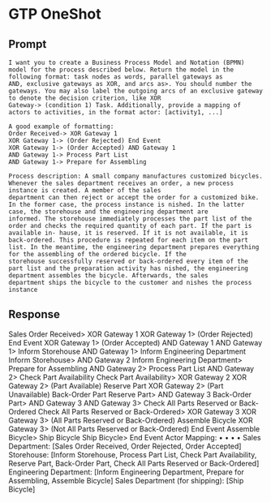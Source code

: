 # GTP OneShot

## Prompt 

    I want you to create a Business Process Model and Notation (BPMN) model for the process described below. Return the model in the following format: task nodes as words, parallel gateways as 
    AND, exclusive gateways as XOR, and arcs as>. You should number the gateways. You may also label the outgoing arcs of an exclusive gateway to denote the decision criterion, like XOR 
    Gateway-> (condition 1) Task. Additionally, provide a mapping of actors to activities, in the format actor: [activity1, ...]

    A good example of formatting:
    Order Received-> XOR Gateway 1
    XOR Gateway 1-> (Order Rejected) End Event
    XOR Gateway 1-> (Order Accepted) AND Gateway 1
    AND Gateway 1-> Process Part List
    AND Gateway 1-> Prepare for Assembling

    Process description: A small company manufactures customized bicycles. Whenever the sales department receives an order, a new process instance is created. A member of the sales 
    department can then reject or accept the order for a customized bike. In the former case, the process instance is nished. In the latter case, the storehouse and the engineering department are 
    informed. The storehouse immediately processes the part list of the order and checks the required quantity of each part. If the part is available in- hause, it is reserved. If it is not available, it is 
    back-ordered. This procedure is repeated for each item on the part list. In the meantime, the engineering department prepares everything for the assembling of the ordered bicycle. If the 
    storehouse successfully reserved or back-ordered every item of the part list and the preparation activity has nished, the engineering department assembles the bicycle. Afterwards, the sales 
    department ships the bicycle to the customer and nishes the process instance

## Response
Sales Order Received> XOR Gateway 1
XOR Gateway 1> (Order Rejected) End Event
XOR Gateway 1> (Order Accepted) AND Gateway 1
AND Gateway 1> Inform Storehouse
AND Gateway 1> Inform Engineering Department
Inform Storehouse> AND Gateway 2
Inform Engineering Department> Prepare for Assembling
AND Gateway 2> Process Part List
AND Gateway 2> Check Part Availability
Check Part Availability> XOR Gateway 2
XOR Gateway 2> (Part Available) Reserve Part
XOR Gateway 2> (Part Unavailable) Back-Order Part
Reserve Part> AND Gateway 3
Back-Order Part> AND Gateway 3
AND Gateway 3> Check All Parts Reserved or Back-Ordered
Check All Parts Reserved or Back-Ordered> XOR Gateway 3
XOR Gateway 3> (All Parts Reserved or Back-Ordered) Assemble Bicycle
XOR Gateway 3> (Not All Parts Reserved or Back-Ordered) End Event
Assemble Bicycle> Ship Bicycle
Ship Bicycle> End Event
Actor Mapping:
•
•
•
•
Sales Department: [Sales Order Received, Order Rejected, Order Accepted]
Storehouse: [Inform Storehouse, Process Part List, Check Part Availability, Reserve Part, Back-Order Part, Check All Parts Reserved or Back-Ordered]
Engineering Department: [Inform Engineering Department, Prepare for Assembling, Assemble Bicycle]
Sales Department (for shipping): [Ship Bicycle]